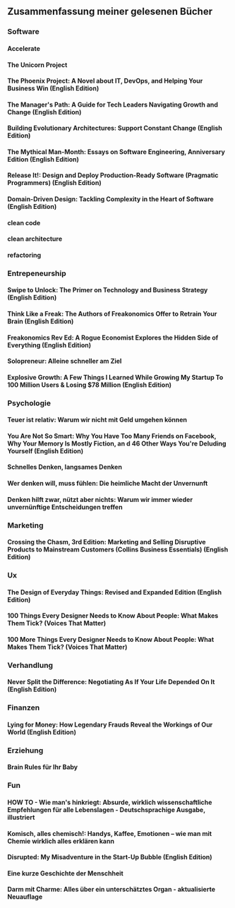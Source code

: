 ## Zusammenfassung meiner gelesenen Bücher

### Software

#### Accelerate
<todo>

#### The Unicorn Project
<todo>

#### The Phoenix Project: A Novel about IT, DevOps, and Helping Your Business Win (English Edition) 
<todo>

#### The Manager's Path: A Guide for Tech Leaders Navigating Growth and Change (English Edition) 
<todo>
  
#### Building Evolutionary Architectures: Support Constant Change (English Edition) 
<todo>

#### The Mythical Man-Month: Essays on Software Engineering, Anniversary Edition (English Edition) 
<todo>

#### Release It!: Design and Deploy Production-Ready Software (Pragmatic Programmers) (English Edition) 
<todo>
  
#### Domain-Driven Design: Tackling Complexity in the Heart of Software (English Edition) 
<todo>
  
#### clean code
<todo>
  
#### clean architecture
<todo>
  
#### refactoring
<todo>

### Entrepeneurship
#### Swipe to Unlock: The Primer on Technology and Business Strategy (English Edition) 
<todo>

#### Think Like a Freak: The Authors of Freakonomics Offer to Retrain Your Brain (English Edition) 
<todo>
  
#### Freakonomics Rev Ed: A Rogue Economist Explores the Hidden Side of Everything (English Edition) 
<todo>

#### Solopreneur: Alleine schneller am Ziel 
<todo>


#### Explosive Growth: A Few Things I Learned While Growing My Startup To 100 Million Users & Losing $78 Million (English Edition) 
<todo>

### Psychologie
#### Teuer ist relativ: Warum wir nicht mit Geld umgehen können 
<todo>

#### You Are Not So Smart: Why You Have Too Many Friends on Facebook, Why Your Memory Is Mostly Fiction, an d 46 Other Ways You're Deluding Yourself (English Edition) 
<todo>

#### Schnelles Denken, langsames Denken 
<todo>

#### Wer denken will, muss fühlen: Die heimliche Macht der Unvernunft 
<todo>

#### Denken hilft zwar, nützt aber nichts: Warum wir immer wieder unvernünftige Entscheidungen treffen 


### Marketing

#### Crossing the Chasm, 3rd Edition: Marketing and Selling Disruptive Products to Mainstream Customers (Collins Business Essentials) (English Edition) 
<todo>

### Ux
#### The Design of Everyday Things: Revised and Expanded Edition (English Edition) 
<todo>

#### 100 Things Every Designer Needs to Know About People: What Makes Them Tick? (Voices That Matter)
<todo>

#### 100 More Things Every Designer Needs to Know About People: What Makes Them Tick? (Voices That Matter)
<todo>

### Verhandlung
#### Never Split the Difference: Negotiating As If Your Life Depended On It (English Edition)
<todo>

### Finanzen
#### Lying for Money: How Legendary Frauds Reveal the Workings of Our World (English Edition) 
<todo>
  
### Erziehung
#### Brain Rules für Ihr Baby 
<todo>

### Fun
#### HOW TO - Wie man's hinkriegt: Absurde, wirklich wissenschaftliche Empfehlungen für alle Lebenslagen - Deutschsprachige Ausgabe, illustriert 
<todo>

#### Komisch, alles chemisch!: Handys, Kaffee, Emotionen – wie man mit Chemie wirklich alles erklären kann 
<todo>
  
#### Disrupted: My Misadventure in the Start-Up Bubble (English Edition) 
<todo>

#### Eine kurze Geschichte der Menschheit 
<todo>
 
#### Darm mit Charme: Alles über ein unterschätztes Organ - aktualisierte Neuauflage 
<todo>
